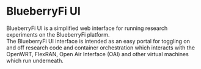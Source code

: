 # BlueberryFi UI

BlueberryFi UI is a simplified web interface for running research experiments on the BlueberryFi platform.  
The BlueberryFi UI interface is intended as an easy portal for toggling on and off research code and container orchestration which interacts with the OpenWRT, FlexRAN, Open Air Interface (OAI) and other virtual machines which run underneath.
